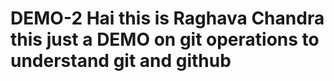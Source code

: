 # DEMO-2 Hai this is Raghava Chandra this just a DEMO on git operations to understand git and github

